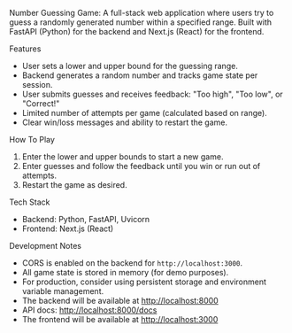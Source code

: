 Number Guessing Game: A full-stack web application where users try to guess a randomly generated number within a specified range. Built with FastAPI (Python) for the backend and Next.js (React) for the frontend.

Features
- User sets a lower and upper bound for the guessing range.
- Backend generates a random number and tracks game state per session.
- User submits guesses and receives feedback: "Too high", "Too low", or "Correct!"
- Limited number of attempts per game (calculated based on range).
- Clear win/loss messages and ability to restart the game.

How To Play
1. Enter the lower and upper bounds to start a new game.
2. Enter guesses and follow the feedback until you win or run out of attempts.
3. Restart the game as desired.

Tech Stack
- Backend: Python, FastAPI, Uvicorn
- Frontend: Next.js (React)

Development Notes
- CORS is enabled on the backend for `http://localhost:3000`.
- All game state is stored in memory (for demo purposes).
- For production, consider using persistent storage and environment variable management.
- The backend will be available at [http://localhost:8000](http://localhost:8000)
- API docs: [http://localhost:8000/docs](http://localhost:8000/docs)
- The frontend will be available at [http://localhost:3000](http://localhost:3000)
